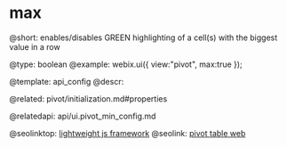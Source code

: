 max
=============


@short:
	enables/disables GREEN highlighting of a cell(s) with the biggest value in a row 

@type: boolean
@example:
webix.ui({
	view:"pivot",
    max:true
});

@template:	api_config
@descr:

@related:
pivot/initialization.md#properties

@relatedapi:
api/ui.pivot_min_config.md


@seolinktop: [lightweight js framework](https://webix.com)
@seolink: [pivot table web](https://webix.com/pivot/)